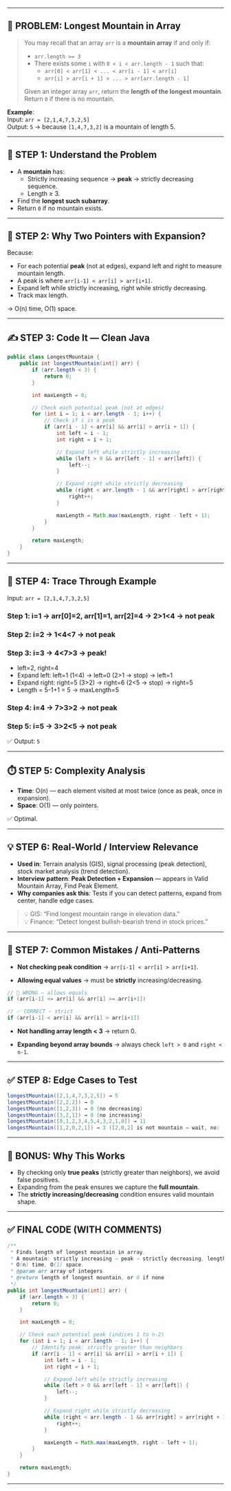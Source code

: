 

---

## 🎯 PROBLEM: Longest Mountain in Array

> You may recall that an array `arr` is a **mountain array** if and only if:
> - `arr.length >= 3`
> - There exists some `i` with `0 < i < arr.length - 1` such that:
>   - `arr[0] < arr[1] < ... < arr[i - 1] < arr[i]`
>   - `arr[i] > arr[i + 1] > ... > arr[arr.length - 1]`
>
> Given an integer array `arr`, return the **length of the longest mountain**. Return `0` if there is no mountain.

**Example**:  
Input: `arr = [2,1,4,7,3,2,5]`  
Output: `5` → because `[1,4,7,3,2]` is a mountain of length 5.

---

## 🧠 STEP 1: Understand the Problem

- A **mountain** has:
  - Strictly increasing sequence → **peak** → strictly decreasing sequence.
  - Length ≥ 3.
- Find the **longest such subarray**.
- Return `0` if no mountain exists.

---

## 🧩 STEP 2: Why Two Pointers with Expansion?

Because:

- For each potential **peak** (not at edges), expand left and right to measure mountain length.
- A peak is where `arr[i-1] < arr[i] > arr[i+1]`.
- Expand left while strictly increasing, right while strictly decreasing.
- Track max length.

→ O(n) time, O(1) space.

---

## ✍️ STEP 3: Code It — Clean Java

```java
public class LongestMountain {
    public int longestMountain(int[] arr) {
        if (arr.length < 3) {
            return 0;
        }

        int maxLength = 0;

        // Check each potential peak (not at edges)
        for (int i = 1; i < arr.length - 1; i++) {
            // Check if i is a peak
            if (arr[i - 1] < arr[i] && arr[i] > arr[i + 1]) {
                int left = i - 1;
                int right = i + 1;

                // Expand left while strictly increasing
                while (left > 0 && arr[left - 1] < arr[left]) {
                    left--;
                }

                // Expand right while strictly decreasing
                while (right < arr.length - 1 && arr[right] > arr[right + 1]) {
                    right++;
                }

                maxLength = Math.max(maxLength, right - left + 1);
            }
        }

        return maxLength;
    }
}
```

---

## 🧪 STEP 4: Trace Through Example

Input: `arr = [2,1,4,7,3,2,5]`

### Step 1: i=1 → arr[0]=2, arr[1]=1, arr[2]=4 → 2>1<4 → not peak

### Step 2: i=2 → 1<4<7 → not peak

### Step 3: i=3 → 4<7>3 → **peak!**

- left=2, right=4
- Expand left: left=1 (1<4) → left=0 (2>1 → stop) → left=1
- Expand right: right=5 (3>2) → right=6 (2<5 → stop) → right=5
- Length = 5-1+1 = 5 → maxLength=5

### Step 4: i=4 → 7>3>2 → not peak

### Step 5: i=5 → 3>2<5 → not peak

✅ Output: `5`

---

## ⏱️ STEP 5: Complexity Analysis

- **Time**: O(n) — each element visited at most twice (once as peak, once in expansion).
- **Space**: O(1) — only pointers.

✅ Optimal.

---

## 💡 STEP 6: Real-World / Interview Relevance

- **Used in**: Terrain analysis (GIS), signal processing (peak detection), stock market analysis (trend detection).
- **Interview pattern**: **Peak Detection + Expansion** — appears in Valid Mountain Array, Find Peak Element.
- **Why companies ask this**: Tests if you can detect patterns, expand from center, handle edge cases.

> 💡 GIS: “Find longest mountain range in elevation data.”  
> 💡 Finance: “Detect longest bullish-bearish trend in stock prices.”

---

## 🚫 STEP 7: Common Mistakes / Anti-Patterns

- **Not checking peak condition** → `arr[i-1] < arr[i] > arr[i+1]`.

- **Allowing equal values** → must be **strictly** increasing/decreasing.

```java
// 🚫 WRONG — allows equals
if (arr[i-1] <= arr[i] && arr[i] >= arr[i+1])

// ✅ CORRECT — strict
if (arr[i-1] < arr[i] && arr[i] > arr[i+1])
```

- **Not handling array length < 3** → return 0.

- **Expanding beyond array bounds** → always check `left > 0` and `right < n-1`.

---

## ✅ STEP 8: Edge Cases to Test

```java
longestMountain([2,1,4,7,3,2,5]) → 5
longestMountain([2,2,2]) → 0
longestMountain([1,2,3]) → 0 (no decreasing)
longestMountain([3,2,1]) → 0 (no increasing)
longestMountain([0,1,2,3,4,5,4,3,2,1,0]) → 11
longestMountain([1,2,0,2,1]) → 3 ([2,0,2] is not mountain — wait, no: [1,2,0] is mountain? No — 1<2>0 → yes, length=3)
```

---

## 🧠 BONUS: Why This Works

- By checking only **true peaks** (strictly greater than neighbors), we avoid false positives.
- Expanding from the peak ensures we capture the **full mountain**.
- The **strictly increasing/decreasing** condition ensures valid mountain shape.

---

## ✅ FINAL CODE (WITH COMMENTS)

```java
/**
 * Finds length of longest mountain in array.
 * A mountain: strictly increasing → peak → strictly decreasing, length >= 3.
 * O(n) time, O(1) space.
 * @param arr array of integers
 * @return length of longest mountain, or 0 if none
 */
public int longestMountain(int[] arr) {
    if (arr.length < 3) {
        return 0;
    }

    int maxLength = 0;

    // Check each potential peak (indices 1 to n-2)
    for (int i = 1; i < arr.length - 1; i++) {
        // Identify peak: strictly greater than neighbors
        if (arr[i - 1] < arr[i] && arr[i] > arr[i + 1]) {
            int left = i - 1;
            int right = i + 1;

            // Expand left while strictly increasing
            while (left > 0 && arr[left - 1] < arr[left]) {
                left--;
            }

            // Expand right while strictly decreasing
            while (right < arr.length - 1 && arr[right] > arr[right + 1]) {
                right++;
            }

            maxLength = Math.max(maxLength, right - left + 1);
        }
    }

    return maxLength;
}
```

---
